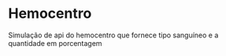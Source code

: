 # Hemocentro
Simulação de api do hemocentro que fornece tipo sanguíneo e a quantidade em porcentagem 
